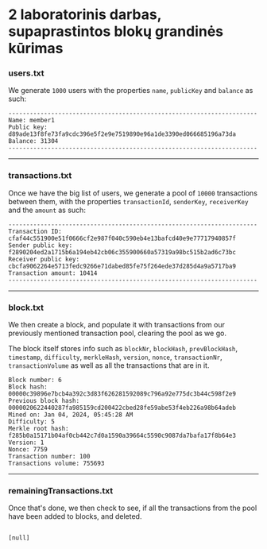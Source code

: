 # 2 laboratorinis darbas, supaprastintos blokų grandinės kūrimas

### users.txt

We generate `1000` users with the properties `name`, `publicKey` and `balance` as such:

```
----------------------------------------------------------------------
Name: member1
Public key: d89ade13f8fe73fa9cdc396e5f2e9e7519890e96a1de3390ed066685196a73da
Balance: 31304
----------------------------------------------------------------------
```

---

### transactions.txt

Once we have the big list of users, we generate a pool of `10000` transactions between them, with the properties `transactionId`, `senderKey`, `receiverKey` and the `amount` as such:

```
----------------------------------------------------------------------
Transaction ID: cfaf44c551900e51f0666cf2e987f040c590eb4e13bafcd40e9e77717940857f
Sender public key: f2890204ed2a1715b6a194eb42cb06c355900660a57319a98bc515b2ad6c73bc
Receiver public key: cbcfa9062264e5713fedc9266e71dabed85fe75f264ede37d285d4a9a5717ba9
Transaction amount: 10414
----------------------------------------------------------------------
```

---

### block.txt

We then create a block, and populate it with transactions from our previously mentioned transaction pool, clearing the pool as we go. 

The block itself stores info such as `blockNr`, `blockHash`, `prevBlockHash`, `timestamp`, `difficulty`, `merkleHash`, `version`, `nonce`, `transactionNr`, `transactionVolume` as well as all the transactions that are in it. 

```
Block number: 6
Block hash: 00000c39896e7bcb4a392c3d83f626281592089c796a92e775dc3b44c598f2e9
Previous block hash: 0000020622440287fa985159cd200422cbed28fe59abe53f4eb226a98b64adeb
Mined on: Jan 04, 2024, 05:45:28 AM
Difficulty: 5
Merkle root hash: f285b0a15171b04af0cb442c7d0a1590a39664c5590c9087da7bafa17f8b64e3
Version: 1
Nonce: 7759
Transaction number: 100
Transactions volume: 755693
```

---

### remainingTransactions.txt

Once that's done, we then check to see, if all the transactions from the pool have been added to blocks, and deleted. 

```

[null]

```

